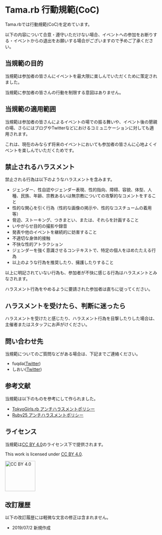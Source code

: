 # Tama.rb 行動規範(CoC)

Tama.rbでは行動規範(CoC)を定めています。

以下の内容について合意・遵守いただけない場合、イベントへの参加をお断りする・イベントからの退出をお願いする場合がございますので予めご了承ください。

## 当規範の目的

当規範は参加者の皆さんにイベントを最大限に楽しんでいただくために策定されました。

当規範に参加者の皆さんの行動を制限する意図はありません。

## 当規範の適用範囲

当規範は参加者の皆さんによるイベントの場での振る舞いや、イベント後の懇親の場、さらにはブログやTwitterなどにおけるコミュニケーションに対しても適用されます。

これは、現在のみならず将来のイベントにおいても参加者の皆さんに心地よくイベントを楽しんでいただくためです。

## 禁止されるハラスメント

禁止される行為は以下のようなハラスメントを含みます。

* ジェンダー、性自認やジェンダー表現、性的指向、障碍、容貌、体型、人種、民族、年齢、宗教あるいは無宗教についての攻撃的なコメントをすること
* 性的な関心を引く行為（性的な画像の掲示や、性的なコスチュームの着用等）
* 脅迫、ストーキング、つきまとい、または、それらを計画すること
* いやがらせ目的の撮影や録音
* 発表や他のイベントを継続的に妨害すること
* 不適切な身体的接触
* 不快な性的アトラクション
* ジェンダーを強く意識させるコンテキストで、特定の個人をほめたたえる行為
* 以上のような行為を推奨したり、擁護したりすること

以上に明記されていない行為も、参加者が不快に感じる行為はハラスメントとみなされます。

ハラスメント行為をやめるように要請された参加者は直ちに従ってください。

## ハラスメントを受けたら、判断に迷ったら

ハラスメントを受けたと感じたり、ハラスメント行為を目撃したりした場合は、主催者またはスタッフにお声がけください。

## 問い合わせ先

当規範についてのご質問などがある場合は、下記までご連絡ください。
* fuqda([Twitter](https://twitter.com/fuqda90))
* しおい([Twitter](https://twitter.com/coe401_))

## 参考文献

当規範は以下のものを参考にして作られました。

* [TokyoGirls.rb アンチハラスメントポリシー](https://gist.github.com/JunichiIto/7a080f1cfb0ae27ef600c14b94a02db7)
* [Ruby25 アンチハラスメントポリシー](http://25.ruby.or.jp/coc.ja.html)

## ライセンス

当規範は[CC BY 4.0](https://creativecommons.org/licenses/by/4.0/deed.ja)のライセンス下で提供されます。

This work is licensed under [CC BY 4.0](https://creativecommons.org/licenses/by/4.0/deed.en).

<img width="100" alt="CC BY 4.0" src="https://user-images.githubusercontent.com/1148320/52528111-d1924580-2d18-11e9-949e-9c0bd158a3f2.png">

## 改訂履歴

以下の改訂履歴には軽微な文言の修正は含まれません。

- 2019/07/2 新規作成
